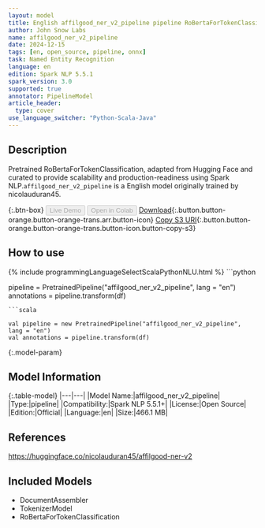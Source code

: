 ```yaml
---
layout: model
title: English affilgood_ner_v2_pipeline pipeline RoBertaForTokenClassification from nicolauduran45
author: John Snow Labs
name: affilgood_ner_v2_pipeline
date: 2024-12-15
tags: [en, open_source, pipeline, onnx]
task: Named Entity Recognition
language: en
edition: Spark NLP 5.5.1
spark_version: 3.0
supported: true
annotator: PipelineModel
article_header:
  type: cover
use_language_switcher: "Python-Scala-Java"
---
```


## Description

Pretrained RoBertaForTokenClassification, adapted from Hugging Face and curated to provide scalability and production-readiness using Spark NLP.`affilgood_ner_v2_pipeline` is a English model originally trained by nicolauduran45.

{:.btn-box}
<button class="button button-orange" disabled>Live Demo</button>
<button class="button button-orange" disabled>Open in Colab</button>
[Download](https://s3.amazonaws.com/auxdata.johnsnowlabs.com/public/models/affilgood_ner_v2_pipeline_en_5.5.1_3.0_1734254163939.zip){:.button.button-orange.button-orange-trans.arr.button-icon}
[Copy S3 URI](s3://auxdata.johnsnowlabs.com/public/models/affilgood_ner_v2_pipeline_en_5.5.1_3.0_1734254163939.zip){:.button.button-orange.button-orange-trans.button-icon.button-copy-s3}

## How to use



<div class="tabs-box" markdown="1">
{% include programmingLanguageSelectScalaPythonNLU.html %}
```python

pipeline = PretrainedPipeline("affilgood_ner_v2_pipeline", lang = "en")
annotations =  pipeline.transform(df)   

```
```scala

val pipeline = new PretrainedPipeline("affilgood_ner_v2_pipeline", lang = "en")
val annotations = pipeline.transform(df)

```
</div>

{:.model-param}
## Model Information

{:.table-model}
|---|---|
|Model Name:|affilgood_ner_v2_pipeline|
|Type:|pipeline|
|Compatibility:|Spark NLP 5.5.1+|
|License:|Open Source|
|Edition:|Official|
|Language:|en|
|Size:|466.1 MB|

## References

https://huggingface.co/nicolauduran45/affilgood-ner-v2

## Included Models

- DocumentAssembler
- TokenizerModel
- RoBertaForTokenClassification